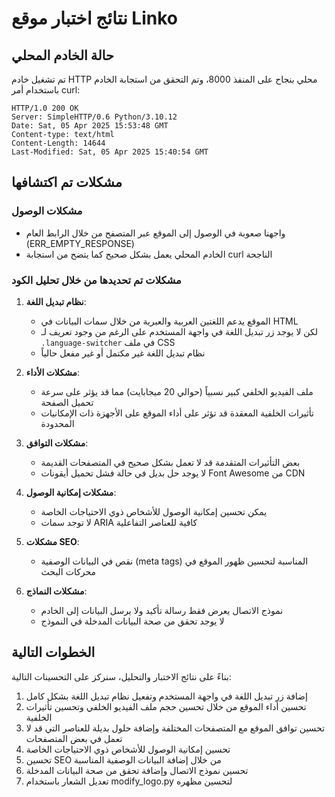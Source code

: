 # نتائج اختبار موقع Linko

## حالة الخادم المحلي
تم تشغيل خادم HTTP محلي بنجاح على المنفذ 8000، وتم التحقق من استجابة الخادم باستخدام أمر curl:
```
HTTP/1.0 200 OK
Server: SimpleHTTP/0.6 Python/3.10.12
Date: Sat, 05 Apr 2025 15:53:48 GMT
Content-type: text/html
Content-Length: 14644
Last-Modified: Sat, 05 Apr 2025 15:40:54 GMT
```

## مشكلات تم اكتشافها

### مشكلات الوصول
- واجهنا صعوبة في الوصول إلى الموقع عبر المتصفح من خلال الرابط العام (ERR_EMPTY_RESPONSE)
- الخادم المحلي يعمل بشكل صحيح كما يتضح من استجابة curl الناجحة

### مشكلات تم تحديدها من خلال تحليل الكود

1. **نظام تبديل اللغة**:
   - الموقع يدعم اللغتين العربية والعبرية من خلال سمات البيانات في HTML
   - لكن لا يوجد زر تبديل اللغة في واجهة المستخدم على الرغم من وجود تعريف لـ `.language-switcher` في ملف CSS
   - نظام تبديل اللغة غير مكتمل أو غير مفعل حالياً

2. **مشكلات الأداء**:
   - ملف الفيديو الخلفي كبير نسبياً (حوالي 20 ميجابايت) مما قد يؤثر على سرعة تحميل الصفحة
   - تأثيرات الخلفية المعقدة قد تؤثر على أداء الموقع على الأجهزة ذات الإمكانيات المحدودة

3. **مشكلات التوافق**:
   - بعض التأثيرات المتقدمة قد لا تعمل بشكل صحيح في المتصفحات القديمة
   - لا يوجد حل بديل في حالة فشل تحميل أيقونات Font Awesome من CDN

4. **مشكلات إمكانية الوصول**:
   - يمكن تحسين إمكانية الوصول للأشخاص ذوي الاحتياجات الخاصة
   - لا توجد سمات ARIA كافية للعناصر التفاعلية

5. **مشكلات SEO**:
   - نقص في البيانات الوصفية (meta tags) المناسبة لتحسين ظهور الموقع في محركات البحث

6. **مشكلات النماذج**:
   - نموذج الاتصال يعرض فقط رسالة تأكيد ولا يرسل البيانات إلى الخادم
   - لا يوجد تحقق من صحة البيانات المدخلة في النموذج

## الخطوات التالية

بناءً على نتائج الاختبار والتحليل، سنركز على التحسينات التالية:

1. إضافة زر تبديل اللغة في واجهة المستخدم وتفعيل نظام تبديل اللغة بشكل كامل
2. تحسين أداء الموقع من خلال تحسين حجم ملف الفيديو الخلفي وتحسين تأثيرات الخلفية
3. تحسين توافق الموقع مع المتصفحات المختلفة وإضافة حلول بديلة للعناصر التي قد لا تعمل في بعض المتصفحات
4. تحسين إمكانية الوصول للأشخاص ذوي الاحتياجات الخاصة
5. تحسين SEO من خلال إضافة البيانات الوصفية المناسبة
6. تحسين نموذج الاتصال وإضافة تحقق من صحة البيانات المدخلة
7. تعديل الشعار باستخدام modify_logo.py لتحسين مظهره
